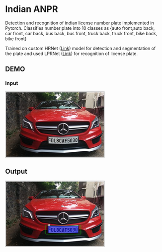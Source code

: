 
# Indian ANPR
  

Detection and recognition of indian license number plate implemented in Pytorch. Classifies number plate into 10 classes as {auto front,auto back, car front, car back, bus back, bus front, truck back, truck front, bike back, bike front}

Trained on custom HRNet ([Link](https://arxiv.org/abs/1904.04514)) model for detection and segmentation of the plate and used LPRNet ([Link](https://arxiv.org/abs/1806.10447)) for recognition of license plate.

## DEMO  
    

### Input  

<img  src="demo_images/test2.jpeg"  width="320.0"  height=  "213.3">    
  

## Output  
  

<img  src="result.jpg"  width="320.0"  height=  "213.3">  
  
